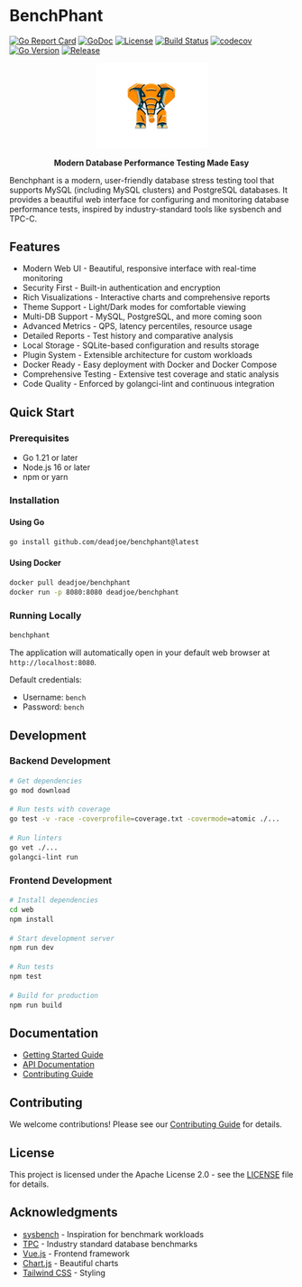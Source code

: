 # BenchPhant

[![Go Report Card](https://goreportcard.com/badge/github.com/deadjoe/benchphant?v=2)](https://goreportcard.com/report/github.com/deadjoe/benchphant)
[![GoDoc](https://pkg.go.dev/badge/github.com/deadjoe/benchphant)](https://pkg.go.dev/github.com/deadjoe/benchphant)
[![License](https://img.shields.io/badge/License-Apache%202.0-blue.svg)](https://opensource.org/licenses/Apache-2.0)
[![Build Status](https://github.com/deadjoe/benchphant/actions/workflows/ci.yml/badge.svg)](https://github.com/deadjoe/benchphant/actions)
[![codecov](https://codecov.io/gh/deadjoe/benchphant/branch/main/graph/badge.svg)](https://codecov.io/gh/deadjoe/benchphant)
[![Go Version](https://img.shields.io/github/go-mod/go-version/deadjoe/benchphant)](https://github.com/deadjoe/benchphant)
[![Release](https://img.shields.io/github/v/release/deadjoe/benchphant)](https://github.com/deadjoe/benchphant/releases)

<div align="center">
  <img src="docs/assets/logo.png" alt="Benchphant Logo" width="200">
  <p><strong>Modern Database Performance Testing Made Easy</strong></p>
</div>

Benchphant is a modern, user-friendly database stress testing tool that supports MySQL (including MySQL clusters) and PostgreSQL databases. It provides a beautiful web interface for configuring and monitoring database performance tests, inspired by industry-standard tools like sysbench and TPC-C.

## Features

- Modern Web UI - Beautiful, responsive interface with real-time monitoring
- Security First - Built-in authentication and encryption
- Rich Visualizations - Interactive charts and comprehensive reports
- Theme Support - Light/Dark modes for comfortable viewing
- Multi-DB Support - MySQL, PostgreSQL, and more coming soon
- Advanced Metrics - QPS, latency percentiles, resource usage
- Detailed Reports - Test history and comparative analysis
- Local Storage - SQLite-based configuration and results storage
- Plugin System - Extensible architecture for custom workloads
- Docker Ready - Easy deployment with Docker and Docker Compose
- Comprehensive Testing - Extensive test coverage and static analysis
- Code Quality - Enforced by golangci-lint and continuous integration

## Quick Start

### Prerequisites

- Go 1.21 or later
- Node.js 16 or later
- npm or yarn

### Installation

#### Using Go

```bash
go install github.com/deadjoe/benchphant@latest
```

#### Using Docker

```bash
docker pull deadjoe/benchphant
docker run -p 8080:8080 deadjoe/benchphant
```

### Running Locally

```bash
benchphant
```

The application will automatically open in your default web browser at `http://localhost:8080`.

Default credentials:
- Username: `bench`
- Password: `bench`

## Development

### Backend Development

```bash
# Get dependencies
go mod download

# Run tests with coverage
go test -v -race -coverprofile=coverage.txt -covermode=atomic ./...

# Run linters
go vet ./...
golangci-lint run
```

### Frontend Development

```bash
# Install dependencies
cd web
npm install

# Start development server
npm run dev

# Run tests
npm test

# Build for production
npm run build
```

## Documentation

- [Getting Started Guide](docs/getting-started.md)
- [API Documentation](docs/api.md)
- [Contributing Guide](CONTRIBUTING.md)

## Contributing

We welcome contributions! Please see our [Contributing Guide](CONTRIBUTING.md) for details.

## License

This project is licensed under the Apache License 2.0 - see the [LICENSE](LICENSE) file for details.

## Acknowledgments

- [sysbench](https://github.com/akopytov/sysbench) - Inspiration for benchmark workloads
- [TPC](http://www.tpc.org/) - Industry standard database benchmarks
- [Vue.js](https://vuejs.org/) - Frontend framework
- [Chart.js](https://www.chartjs.org/) - Beautiful charts
- [Tailwind CSS](https://tailwindcss.com/) - Styling
